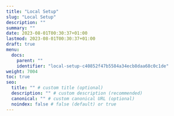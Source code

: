 ```yaml
---
title: "Local Setup"
slug: "Local Setup"
description: ""
summary: ""
date: 2023-08-01T00:30:37+01:00
lastmod: 2023-08-01T00:30:37+01:00
draft: true
menu:
  docs:
    parent: ""
    identifier: "local-setup-c40852f47b5584a34ecb8daa68c0c1de"
weight: 7004
toc: true
seo:
  title: "" # custom title (optional)
  description: "" # custom description (recommended)
  canonical: "" # custom canonical URL (optional)
  noindex: false # false (default) or true
---
```

